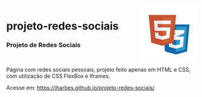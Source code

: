 <img src="html-css-logo.png" align="right" width="150">

# projeto-redes-sociais

<h3>Projeto de Redes Sociais</h3>
<br>
 
Página com redes sociais pessoais, projeto feito apenas em HTML e CSS, com utilização de CSS FlexBox e Iframes.
 
Acesse em: https://jharbes.github.io/projeto-redes-sociais/
